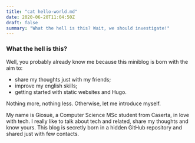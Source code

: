 ```yaml
---
title: "cat hello-world.md"
date: 2020-06-20T11:04:50Z
draft: false
summary: "What the hell is this? Wait, we should investigate!"
---
```


### What the hell is this?

Well, you probably already know me because this miniblog is born with the aim to:

- share my thoughts just with my friends;
- improve my english skills;
- getting started with static websites and Hugo.

Nothing more, nothing less. Otherwise, let me introduce myself.

My name is Giosuè, a Computer Science MSc student from Caserta, in love with tech. I really like to talk about tech and related, share my thoughts and know yours. This blog is secretly born in a hidden GitHub repository and shared just with few contacts.

